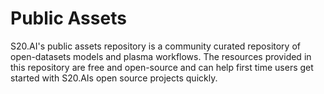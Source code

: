 # Public Assets

S20.AI's public assets repository is a community curated repository of open-datasets
models and plasma workflows. The resources provided in this repository are free and open-source
and can help first time users get started with S20.AIs open source projects quickly.
